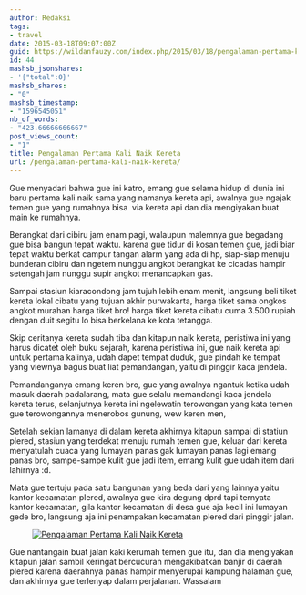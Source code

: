 ```yaml
---
author: Redaksi
tags:
- travel
date: 2015-03-18T09:07:00Z
guid: https://wildanfauzy.com/index.php/2015/03/18/pengalaman-pertama-kali-naik-kereta/
id: 44
mashsb_jsonshares:
- '{"total":0}'
mashsb_shares:
- "0"
mashsb_timestamp:
- "1596545051"
nb_of_words:
- "423.66666666667"
post_views_count:
- "1"
title: Pengalaman Pertama Kali Naik Kereta
url: /pengalaman-pertama-kali-naik-kereta/
---
```


<p class="has-drop-cap">
  Gue menyadari bahwa gue ini katro, emang gue selama hidup di dunia ini baru pertama kali naik sama yang namanya kereta api, awalnya gue ngajak temen gue yang rumahnya bisa&nbsp; via kereta api dan dia mengiyakan buat main ke rumahnya.
</p>

Berangkat dari cibiru jam enam pagi, walaupun malemnya gue begadang gue bisa bangun tepat waktu. karena gue tidur di kosan temen gue, jadi biar tepat waktu berkat campur tangan alarm yang ada di hp, siap-siap menuju bunderan cibiru dan ngetem nunggu angkot berangkat ke cicadas hampir setengah jam nunggu supir angkot menancapkan gas.

Sampai stasiun kiaracondong jam tujuh lebih enam menit, langsung beli tiket kereta lokal cibatu yang tujuan akhir purwakarta, harga tiket sama ongkos angkot murahan harga tiket bro! harga tiket kereta cibatu cuma 3.500 rupiah dengan duit segitu lo bisa berkelana ke kota tetangga.

Skip ceritanya kereta sudah tiba dan kitapun naik kereta, peristiwa ini yang harus dicatet oleh buku sejarah, karena peristiwa ini, gue naik kereta api untuk pertama kalinya, udah dapet tempat duduk, gue pindah ke tempat yang viewnya bagus buat liat pemandangan, yaitu di pinggir kaca jendela.

Pemandanganya emang keren bro, gue yang awalnya ngantuk ketika udah masuk daerah padalarang, mata gue selalu memandangi kaca jendela kereta terus, selanjutnya kereta ini ngelewatin terowongan yang kata temen gue terowongannya menerobos gunung, wew keren men,

Setelah sekian lamanya di dalam kereta akhirnya kitapun sampai di statiun plered, stasiun yang terdekat menuju rumah temen gue, keluar dari kereta menyatulah cuaca yang lumayan panas gak lumayan panas lagi emang panas bro, sampe-sampe kulit gue jadi item, emang kulit gue udah item dari lahirnya :d.

Mata gue tertuju pada satu bangunan yang beda dari yang lainnya yaitu kantor kecamatan plered, awalnya gue kira degung dprd tapi ternyata kantor kecamatan, gila kantor kecamatan di desa gue aja kecil ini lumayan gede bro, langsung aja ini penampakan kecamatan plered dari pinggir jalan.

<div class="wp-block-image">
  <figure class="aligncenter size-large"><a href="https://wildanfauzyart.files.wordpress.com/2015/03/29b7b-e3c1a-ptdc0089.jpg?w=768"><img src="https://wildanfauzyart.files.wordpress.com/2015/03/29b7b-e3c1a-ptdc0089.jpg?w=768" alt="Pengalaman Pertama Kali Naik Kereta" data-recalc-dims="1" /></a></figure>
</div>

Gue nantangain buat jalan kaki kerumah temen gue itu, dan dia mengiyakan kitapun jalan sambil keringat bercucuran mengakibatkan banjir di daerah plered karena daerahnya panas hampir menyerupai kampung halaman gue, dan akhirnya gue terlenyap dalam perjalanan. Wassalam